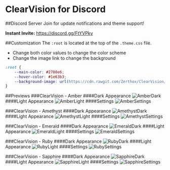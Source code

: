 # ClearVision for Discord

##Discord Server
Join for update notifications and theme support!

**Instant Invite:** https://discord.gg/FtYVPky

##Customization
The `:root` is located at the top of the `.theme.css` file.
- Change both color values to change the color scheme
- Change the image link to change the background
```css
:root {
	--main-color: #2780e6;
	--hover-color: #1e63b3;
	--background-image: url(https://cdn.rawgit.com/Zerthox/ClearVision/master/images/sapphire.jpg);
}
```

##Previews
###ClearVision - Amber
####Dark Appearance
![AmberDark](https://cdn.rawgit.com/Zerthox/ClearVision/2b6b035e22dcd7ba1a95668ed2e35f13a77e3afd/screenshots/amber1.png)
####Light Appearance
![AmberLight](https://cdn.rawgit.com/Zerthox/ClearVision/2b6b035e22dcd7ba1a95668ed2e35f13a77e3afd/screenshots/amber2.png)
####Settings
![AmberSettings](https://cdn.rawgit.com/Zerthox/ClearVision/2b6b035e22dcd7ba1a95668ed2e35f13a77e3afd/screenshots/amber3.png)

###ClearVision - Amethyst
####Dark Appearance
![AmethystDark](https://cdn.rawgit.com/Zerthox/ClearVision/2b6b035e22dcd7ba1a95668ed2e35f13a77e3afd/screenshots/amethyst1.png)
####Light Appearance
![AmethystLight](https://cdn.rawgit.com/Zerthox/ClearVision/2b6b035e22dcd7ba1a95668ed2e35f13a77e3afd/screenshots/amethyst2.png)
####Settings
![AmethystSettings](https://cdn.rawgit.com/Zerthox/ClearVision/2b6b035e22dcd7ba1a95668ed2e35f13a77e3afd/screenshots/amethyst3.png)

###ClearVision - Emerald
####Dark Appearance
![EmeraldDark](https://cdn.rawgit.com/Zerthox/ClearVision/2b6b035e22dcd7ba1a95668ed2e35f13a77e3afd/screenshots/emerald1.png)
####Light Appearance
![EmeraldLight](https://cdn.rawgit.com/Zerthox/ClearVision/2b6b035e22dcd7ba1a95668ed2e35f13a77e3afd/screenshots/emerald2.png)
####Settings
![EmeraldSettings](https://cdn.rawgit.com/Zerthox/ClearVision/2b6b035e22dcd7ba1a95668ed2e35f13a77e3afd/screenshots/emerald3.png)

###ClearVision - Ruby
####Dark Appearance
![RubyDark](https://cdn.rawgit.com/Zerthox/ClearVision/2b6b035e22dcd7ba1a95668ed2e35f13a77e3afd/screenshots/ruby1.png)
####Light Appearance
![RubyLight](https://cdn.rawgit.com/Zerthox/ClearVision/2b6b035e22dcd7ba1a95668ed2e35f13a77e3afd/screenshots/ruby2.png)
####Settings
![RubySettings](https://cdn.rawgit.com/Zerthox/ClearVision/2b6b035e22dcd7ba1a95668ed2e35f13a77e3afd/screenshots/ruby3.png)

###ClearVision - Sapphire
####Dark Appearance
![SapphireDark](https://cdn.rawgit.com/Zerthox/ClearVision/2b6b035e22dcd7ba1a95668ed2e35f13a77e3afd/screenshots/sapphire1.png)
####Light Appearance
![SapphireLight](https://cdn.rawgit.com/Zerthox/ClearVision/2b6b035e22dcd7ba1a95668ed2e35f13a77e3afd/screenshots/sapphire2.png)
####Settings
![SapphireSettings](https://cdn.rawgit.com/Zerthox/ClearVision/2b6b035e22dcd7ba1a95668ed2e35f13a77e3afd/screenshots/sapphire3.png)
